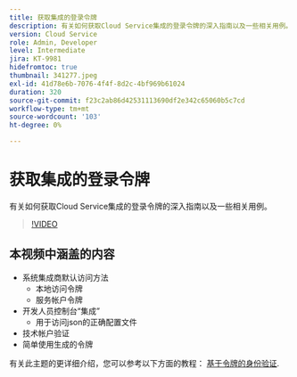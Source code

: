 ```yaml
---
title: 获取集成的登录令牌
description: 有关如何获取Cloud Service集成的登录令牌的深入指南以及一些相关用例。
version: Cloud Service
role: Admin, Developer
level: Intermediate
jira: KT-9981
hidefromtoc: true
thumbnail: 341277.jpeg
exl-id: 41d78e6b-7076-4f4f-8d2c-4bf969b61024
duration: 320
source-git-commit: f23c2ab86d42531113690df2e342c65060b5c7cd
workflow-type: tm+mt
source-wordcount: '103'
ht-degree: 0%

---
```


# 获取集成的登录令牌

有关如何获取Cloud Service集成的登录令牌的深入指南以及一些相关用例。

>[!VIDEO](https://video.tv.adobe.com/v/341277?quality=12&learn=on)

## 本视频中涵盖的内容

+ 系统集成商默认访问方法
   + 本地访问令牌
   + 服务帐户令牌
+ 开发人员控制台“集成”
   + 用于访问json的正确配置文件
+ 技术帐户验证
+ 简单使用生成的令牌

有关此主题的更详细介绍，您可以参考以下方面的教程： [基于令牌的身份验证](/help/headless-tutorial/authentication/overview.md).
